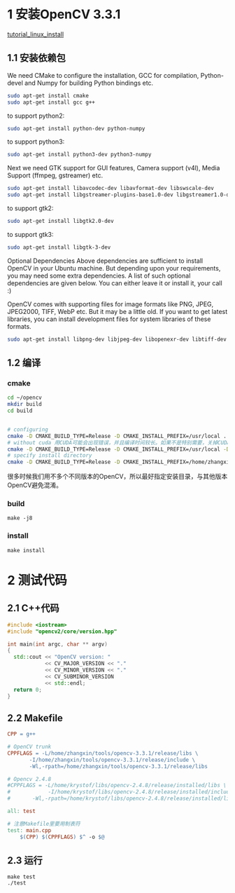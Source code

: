 


# 1 安装OpenCV 3.3.1
[tutorial_linux_install](https://docs.opencv.org/3.3.1/d7/d9f/tutorial_linux_install.html)

## 1.1 安装依赖包
We need CMake to configure the installation, GCC for compilation, Python-devel and Numpy for building Python bindings etc.
```bash
sudo apt-get install cmake
sudo apt-get install gcc g++
```
to support python2:
```bash
sudo apt-get install python-dev python-numpy
```
to support python3:
```bash
sudo apt-get install python3-dev python3-numpy
```
Next we need GTK support for GUI features, Camera support (v4l), Media Support (ffmpeg, gstreamer) etc.
```bash
sudo apt-get install libavcodec-dev libavformat-dev libswscale-dev
sudo apt-get install libgstreamer-plugins-base1.0-dev libgstreamer1.0-dev
```
to support gtk2:
```bash
sudo apt-get install libgtk2.0-dev
```
to support gtk3:
```bash
sudo apt-get install libgtk-3-dev
```


Optional Dependencies
Above dependencies are sufficient to install OpenCV in your Ubuntu machine. But depending upon your requirements, you may need some extra dependencies. A list of such optional dependencies are given below. You can either leave it or install it, your call :)

OpenCV comes with supporting files for image formats like PNG, JPEG, JPEG2000, TIFF, WebP etc. But it may be a little old. If you want to get latest libraries, you can install development files for system libraries of these formats.
```bash
sudo apt-get install libpng-dev libjpeg-dev libopenexr-dev libtiff-dev libwebp-dev
```

## 1.2 编译


### cmake 
```bash
cd ~/opencv
mkdir build
cd build


# configuring
cmake -D CMAKE_BUILD_TYPE=Release -D CMAKE_INSTALL_PREFIX=/usr/local ..
# without cuda 用CUDA可能会出现错误，并且编译时间较长。如果不是特别需要，关掉CUDA。
cmake -D CMAKE_BUILD_TYPE=Release -D CMAKE_INSTALL_PREFIX=/usr/local -D WITH_CUDA=OFF ..
# specify install directory
cmake -D CMAKE_BUILD_TYPE=Release -D CMAKE_INSTALL_PREFIX=/home/zhangxin/tools/opencv-3.3.1/release -D WITH_CUDA=OFF ..

```
很多时候我们用不多个不同版本的OpenCV，所以最好指定安装目录，与其他版本OpenCV避免混淆。

### build 
```
make -j8
```


### install 
```
make install
```


# 2 测试代码

## 2.1 C++代码
```c++
#include <iostream>
#include "opencv2/core/version.hpp"

int main(int argc, char ** argv)
{
  std::cout << "OpenCV version: "
            << CV_MAJOR_VERSION << "." 
            << CV_MINOR_VERSION << "."
            << CV_SUBMINOR_VERSION
            << std::endl;
  return 0;
}
```

## 2.2 Makefile
```makefile
CPP = g++

# OpenCV trunk
CPPFLAGS = -L/home/zhangxin/tools/opencv-3.3.1/release/libs \
	   -I/home/zhangxin/tools/opencv-3.3.1/release/include \
	   -Wl,-rpath=/home/zhangxin/tools/opencv-3.3.1/release/libs

# Opencv 2.4.8
#CPPFLAGS = -L/home/krystof/libs/opencv-2.4.8/release/installed/libs \
#            -I/home/krystof/libs/opencv-2.4.8/release/installed/include \
#	    -Wl,-rpath=/home/krystof/libs/opencv-2.4.8/release/installed/libs

all: test

# 注意Makefile里要用制表符
test: main.cpp
	$(CPP) $(CPPFLAGS) $^ -o $@
```

## 2.3 运行
```
make test
./test
```
